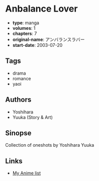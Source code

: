 # Anbalance Lover

-   **type**: manga
-   **volumes**: 1
-   **chapters**: 7
-   **original-name**: アンバランスラバー
-   **start-date**: 2003-07-20

## Tags

-   drama
-   romance
-   yaoi

## Authors

-   Yoshihara
-   Yuuka (Story & Art)

## Sinopse

Collection of oneshots by Yoshihara Yuuka

## Links

-   [My Anime list](https://myanimelist.net/manga/1684/Anbalance_Lover)
